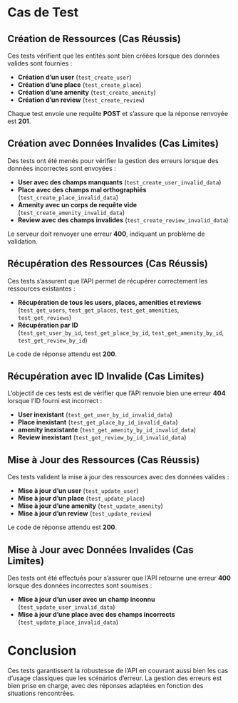 # Cas de Test  

## Création de Ressources (Cas Réussis)  
Ces tests vérifient que les entités sont bien créées lorsque des données valides sont fournies :  

- **Création d’un user** (`test_create_user`)  
- **Création d’une place** (`test_create_place`)  
- **Création d’une amenity** (`test_create_amenity`)  
- **Création d’un review** (`test_create_review`)  

Chaque test envoie une requête **POST** et s’assure que la réponse renvoyée est **201**.  

## Création avec Données Invalides (Cas Limites)  
Des tests ont été menés pour vérifier la gestion des erreurs lorsque des données incorrectes sont envoyées :  

- **User avec des champs manquants** (`test_create_user_invalid_data`)  
- **Place avec des champs mal orthographiés** (`test_create_place_invalid_data`)  
- **Amenity avec un corps de requête vide** (`test_create_amenity_invalid_data`)  
- **Review avec des champs invalides** (`test_create_review_invalid_data`)  

Le serveur doit renvoyer une erreur **400**, indiquant un problème de validation.  

## Récupération des Ressources (Cas Réussis)  
Ces tests s’assurent que l’API permet de récupérer correctement les ressources existantes :  

- **Récupération de tous les users, places, amenities et reviews**  
  (`test_get_users`, `test_get_places`, `test_get_amenities`, `test_get_reviews`)  
- **Récupération par ID**  
  (`test_get_user_by_id`, `test_get_place_by_id`, `test_get_amenity_by_id`, `test_get_review_by_id`)  

Le code de réponse attendu est **200**.  

## Récupération avec ID Invalide (Cas Limites)  
L’objectif de ces tests est de vérifier que l’API renvoie bien une erreur **404** lorsque l’ID fourni est incorrect :  

- **User inexistant** (`test_get_user_by_id_invalid_data`)  
- **Place inexistant** (`test_get_place_by_id_invalid_data`)  
- **amenity inexistante** (`test_get_amenity_by_id_invalid_data`)  
- **Review inexistant** (`test_get_review_by_id_invalid_data`)  

## Mise à Jour des Ressources (Cas Réussis)  
Ces tests valident la mise à jour des ressources avec des données valides :  

- **Mise à jour d’un user** (`test_update_user`)  
- **Mise à jour d’un place** (`test_update_place`)  
- **Mise à jour d’une amenity** (`test_update_amenity`)  
- **Mise à jour d’un review** (`test_update_review`)  

Le code de réponse attendu est **200**.  

## Mise à Jour avec Données Invalides (Cas Limites)  
Des tests ont été effectués pour s’assurer que l’API retourne une erreur **400** lorsque des données incorrectes sont soumises :  

- **Mise à jour d’un user avec un champ inconnu** (`test_update_user_invalid_data`)  
- **Mise à jour d’une place avec des champs incorrects** (`test_update_place_invalid_data`)  

# Conclusion  
Ces tests garantissent la robustesse de l’API en couvrant aussi bien les cas d’usage classiques que les scénarios d’erreur. La gestion des erreurs est bien prise en charge, avec des réponses adaptées en fonction des situations rencontrées.  
